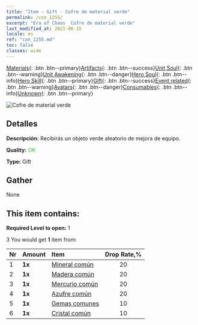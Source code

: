 ```yaml
---
title: "Item - Gift - Cofre de material verde"
permalink: /con_1255/
excerpt: "Era of Chaos  Cofre de material verde"
last_modified_at: 2021-06-15
locale: es
ref: "con_1255.md"
toc: false
classes: wide
---
```

 [Materials](/ItemsES/){: .btn .btn--primary}[Artifacts](/ItemsES/Artifacts/){: .btn .btn--success}[Unit Soul](/ItemsES/UnitSoul/){: .btn .btn--warning}[Unit Awakening](/ItemsES/UnitAwakening/){: .btn .btn--danger}[Hero Soul](/ItemsES/HeroSoul/){: .btn .btn--info}[Hero Skill](/ItemsES/HeroSkill/){: .btn .btn--primary}[Gift](/ItemsES/Gift/){: .btn .btn--success}[Event related](/ItemsES/Events/){: .btn .btn--warning}[Avatars](/ItemsES/Avatars/){: .btn .btn--danger}[Consumables](/ItemsES/Consumables/){: .btn .btn--info}[Unknown](/ItemsES/Unknown/){: .btn .btn--primary}

 ![Cofre de material verde](/images/t/i_304002.png)

## Detalles
 **Descripción:** Recibirás un objeto verde aleatorio de mejora de equipo.

 **Quality:** <span style="color: #32CD32">OK</span>

 **Type:** Gift

## Gather

  None

## This item contains:

 **Required Level to open:** 1

 3 You would get **1** item  from:

  | Nr | Amount |     Item    | Drop Rate,% |
  |:---|:-------|:------------|:---------:|
  | 1 |  **1x** | [Mineral común](/ItemsES/mat_6/) | 20 | 
  | 2 |  **1x** | [Madera común](/ItemsES/mat_7/) | 20 | 
  | 3 |  **1x** | [Mercurio común](/ItemsES/mat_8/) | 20 | 
  | 4 |  **1x** | [Azufre común](/ItemsES/mat_9/) | 20 | 
  | 5 |  **1x** | [Gemas comunes](/ItemsES/mat_10/) | 10 | 
  | 6 |  **1x** | [Cristal común](/ItemsES/mat_11/) | 10 | 
